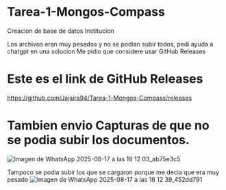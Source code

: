 # Tarea-1-Mongos-Compass
Creacion de base de datos Institucion 

Los archivos eran muy pesados y no se podian subir todos, pedi ayuda a chatgpt en una solucion
Me pidio que considere usar GitHub Releases

# Este es el link de GitHub Releases
https://github.com/Jajaira94/Tarea-1-Mongos-Compass/releases

# Tambien envio Capturas de que no se podia subir los documentos.
![Imagen de WhatsApp 2025-08-17 a las 18 12 03_ab75e3c5](https://github.com/user-attachments/assets/90048d8f-0b24-4942-80b0-0ebbf5b148eb)

Tampoco se podia subir los que se cargaron porque me decia que era muy pesado
![Imagen de WhatsApp 2025-08-17 a las 18 12 39_452dd791](https://github.com/user-attachments/assets/ed1f470b-ce7f-4c6e-a0ff-2689240c5d66)

